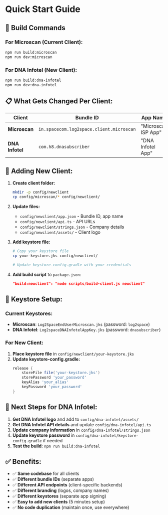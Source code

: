 # Quick Start Guide

## 🚀 **Build Commands**

### **For Microscan (Current Client):**
```bash
npm run build:microscan
npm run dev:microscan
```

### **For DNA Infotel (New Client):**
```bash
npm run build:dna-infotel
npm run dev:dna-infotel
```

## 📋 **What Gets Changed Per Client:**

| Client | Bundle ID | App Name | API URL | Keystore |
|--------|-----------|----------|---------|----------|
| **Microscan** | `in.spacecom.log2space.client.microscan` | "Microscan ISP App" | `https://mydesk.microscan.co.in` | `Log2SpaceEndUserMicroscan.jks` |
| **DNA Infotel** | `com.h8.dnasubscriber` | "DNA Infotel App" | `https://crm.dnainfotel.com` | `Log2spaceDNAInfotelAppKey.jks` |

## 🔧 **Adding New Client:**

1. **Create client folder:**
   ```bash
   mkdir -p config/newclient
   cp config/microscan/* config/newclient/
   ```

2. **Update files:**
   - `config/newclient/app.json` - Bundle ID, app name
   - `config/newclient/api.ts` - API URLs
   - `config/newclient/strings.json` - Company details
   - `config/newclient/assets/` - Client logo

3. **Add keystore file:**
   ```bash
   # Copy your keystore file
   cp your-keystore.jks config/newclient/
   
   # Update keystore-config.gradle with your credentials
   ```

4. **Add build script** to `package.json`:
   ```json
   "build:newclient": "node scripts/build-client.js newclient"
   ```

## 🔐 **Keystore Setup:**

### **Current Keystores:**
- **Microscan**: `Log2SpaceEndUserMicroscan.jks` (password: `log2space`)
- **DNA Infotel**: `Log2spaceDNAInfotelAppKey.jks` (password: `dnasubscriber`)

### **For New Client:**
1. **Place keystore file** in `config/newclient/your-keystore.jks`
2. **Update keystore-config.gradle:**
   ```gradle
   release {
       storeFile file('your-keystore.jks')
       storePassword 'your_password'
       keyAlias 'your_alias'
       keyPassword 'your_password'
   }
   ```

## 🎯 **Next Steps for DNA Infotel:**

1. **Get DNA Infotel logo** and add to `config/dna-infotel/assets/`
2. **Get DNA Infotel API details** and update `config/dna-infotel/api.ts`
3. **Update company information** in `config/dna-infotel/strings.json`
4. **Update keystore password** in `config/dna-infotel/keystore-config.gradle` if needed
5. **Test the build**: `npm run build:dna-infotel`

## ✅ **Benefits:**

- ✅ **Same codebase** for all clients
- ✅ **Different bundle IDs** (separate apps)
- ✅ **Different API endpoints** (client-specific backends)
- ✅ **Different branding** (logos, company names)
- ✅ **Different keystores** (separate app signing)
- ✅ **Easy to add new clients** (5 minutes setup)
- ✅ **No code duplication** (maintain once, use everywhere) 